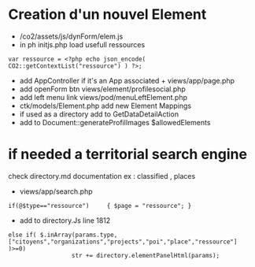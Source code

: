 # Creation d'un nouvel Element

- /co2/assets/js/dynForm/elem.js 
- in ph initjs.php load usefull ressources 
```
var ressource = <?php echo json_encode( CO2::getContextList("ressource") ) ?>;
```
- add AppController if it's an App associated + views/app/page.php 
- add openForm btn views/element/profilesocial.php 
- add left menu link views/pod/menuLeftElement.php 
- ctk/models/Element.php add new Element Mappings
- if used as a directory add to GetDataDetailAction
- add to Document::generateProfilImages $allowedElements

# if needed a territorial search engine 
check directory.md documentation
ex : classified , places
- views/app/search.php 
```
if(@$type=="ressource")     { $page = "ressource"; }
```
- add to directory.Js line 1812
```
else if( $.inArray(params.type, ["citoyens","organizations","projects","poi","place","ressource"] )>=0) 
                  str += directory.elementPanelHtml(params);  
```